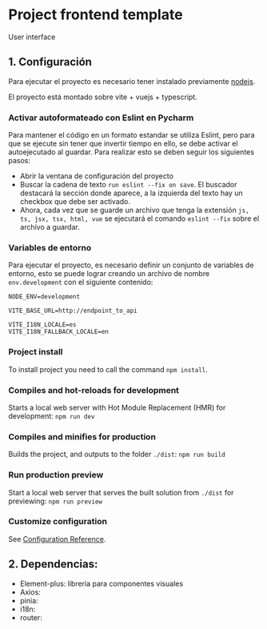 # Project frontend template

User interface 

## 1. Configuración

Para ejecutar el proyecto es necesario tener instalado previamente [nodejs](https://nodejs.org/en/).

El proyecto está montado sobre vite + vuejs + typescript.

### Activar autoformateado con Eslint en Pycharm

Para mantener el código en un formato estandar se utiliza Eslint, pero para que se ejecute sin tener que invertir tiempo
en ello, se debe activar el autoejecutado al guardar. Para realizar esto se deben seguir los siguientes pasos:

- Abrir la ventana de configuración del proyecto
- Buscar la cadena de texto `run eslint --fix on save`. El buscador destacará la sección donde aparece, a la izquierda
  del texto hay un checkbox que debe ser activado.
- Ahora, cada vez que se guarde un archivo que tenga la extensión `js, ts, jsx, tsx, html, vue` se ejecutará el
  comando `eslint --fix` sobre el archivo a guardar.

### Variables de entorno

Para ejecutar el proyecto, es necesario definir un conjunto de variables de entorno, esto se puede lograr creando un
archivo de nombre `env.development` con el siguiente contenido:

```
NODE_ENV=development

VITE_BASE_URL=http://endpoint_to_api

VITE_I18N_LOCALE=es
VITE_I18N_FALLBACK_LOCALE=en
```

### Project install

To install project you need to call the command `npm install`.

### Compiles and hot-reloads for development

Starts a local web server with Hot Module Replacement (HMR) for development: `npm run dev`

### Compiles and minifies for production

Builds the project, and outputs to the folder `./dist`: `npm run build`

### Run production preview

Start a local web server that serves the built solution from `./dist` for previewing: `npm run preview`

### Customize configuration

See [Configuration Reference](https://cli.vuejs.org/config/).

## 2. Dependencias:

- Element-plus: librería para componentes visuales
- Axios:
- pinia:
- i18n:
- router: